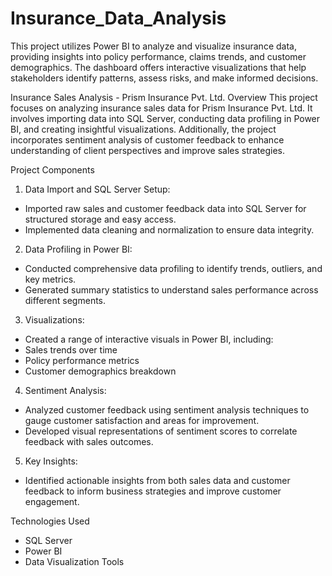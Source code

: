 # Insurance_Data_Analysis
This project utilizes Power BI to analyze and visualize insurance data, providing insights into policy performance, claims trends, and customer demographics. The dashboard offers interactive visualizations that help stakeholders identify patterns, assess risks, and make informed decisions.

Insurance Sales Analysis - Prism Insurance Pvt. Ltd.
Overview
This project focuses on analyzing insurance sales data for Prism Insurance Pvt. Ltd. It involves importing data into SQL Server, conducting data profiling in Power BI, and creating insightful visualizations. Additionally, the project incorporates sentiment analysis of customer feedback to enhance understanding of client perspectives and improve sales strategies.

Project Components
1. Data Import and SQL Server Setup:
 - Imported raw sales and customer feedback data into SQL Server for structured storage and easy access.
 - Implemented data cleaning and normalization to ensure data integrity.
2. Data Profiling in Power BI:
 - Conducted comprehensive data profiling to identify trends, outliers, and key metrics.
 - Generated summary statistics to understand sales performance across different segments.
3. Visualizations:
 - Created a range of interactive visuals in Power BI, including:
 - Sales trends over time
 - Policy performance metrics
 - Customer demographics breakdown
4. Sentiment Analysis:
 - Analyzed customer feedback using sentiment analysis techniques to gauge customer satisfaction and areas for improvement.
 - Developed visual representations of sentiment scores to correlate feedback with sales outcomes.
5. Key Insights: 
 - Identified actionable insights from both sales data and customer feedback to inform business strategies and improve customer engagement.
   
Technologies Used
 - SQL Server
 - Power BI
 - Data Visualization Tools
